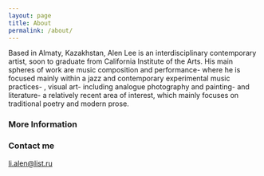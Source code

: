 ```yaml
---
layout: page
title: About
permalink: /about/
---
```


Based in Almaty, Kazakhstan, Alen Lee is an interdisciplinary contemporary artist, soon to graduate from California Institute of the Arts. His main spheres of work are music composition and performance- where he is focused mainly within a jazz and contemporary experimental music practices- , visual art- including analogue photography and painting- and literature- a relatively recent area of interest, which mainly focuses on traditional poetry and modern prose.

### More Information



### Contact me

[li.alen@list.ru](mailto:email@domain.com)